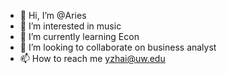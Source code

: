 - 👋 Hi, I’m @Aries
- 👀 I’m interested in music
- 🌱 I’m currently learning Econ
- 💞️ I’m looking to collaborate on business analyst
- 📫 How to reach me yzhai@uw.edu

<!---
Aries07/Aries07 is a ✨ special ✨ repository because its `README.md` (this file) appears on your GitHub profile.
You can click the Preview link to take a look at your changes.
--->
